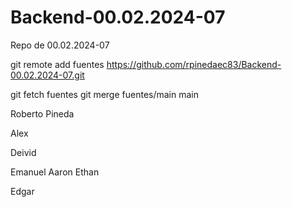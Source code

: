 # Backend-00.02.2024-07
Repo de 00.02.2024-07


git remote add fuentes https://github.com/rpinedaec83/Backend-00.02.2024-07.git

git fetch fuentes
git merge fuentes/main main



Roberto Pineda 

Alex


Deivid





Emanuel
Aaron
Ethan

Edgar